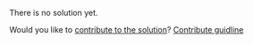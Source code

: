 
There is no solution yet.

Would you like to [contribute to the solution](https://github.com/BFEdev/BFE.dev-solutions/blob/main/question/How-to-create-triangles-with-CSS_en.md)? [Contribute guidline](https://github.com/BFEdev/BFE.dev-solutions#how-to-contribute)
